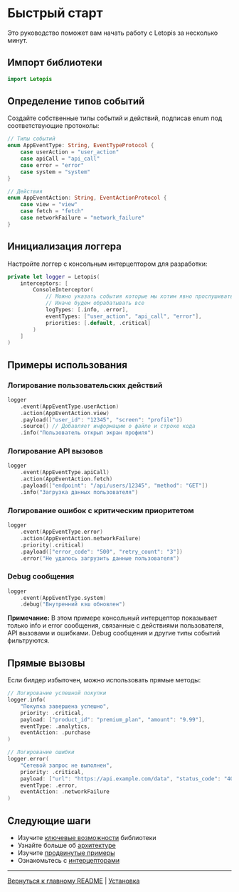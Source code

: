 # Быстрый старт

Это руководство поможет вам начать работу с Letopis за несколько минут.

## Импорт библиотеки

```swift
import Letopis
```

## Определение типов событий

Создайте собственные типы событий и действий, подписав enum под соответствующие протоколы:

```swift
// Типы событий
enum AppEventType: String, EventTypeProtocol {
    case userAction = "user_action"
    case apiCall = "api_call"
    case error = "error"
    case system = "system"
}

// Действия
enum AppEventAction: String, EventActionProtocol {
    case view = "view"
    case fetch = "fetch"
    case networkFailure = "network_failure"
}
```

## Инициализация логгера

Настройте логгер с консольным интерцептором для разработки:

```swift
private let logger = Letopis(
    interceptors: [
        ConsoleInterceptor(
            // Можно указать события которые мы хотим явно прослушивать
            // Иначе будем обрабатывать все
            logTypes: [.info, .error],
            eventTypes: ["user_action", "api_call", "error"],
            priorities: [.default, .critical]
        )
    ]
)
```

## Примеры использования

### Логирование пользовательских действий

```swift
logger
    .event(AppEventType.userAction)
    .action(AppEventAction.view)
    .payload(["user_id": "12345", "screen": "profile"])
    .source() // Добавляет информацию о файле и строке кода
    .info("Пользователь открыл экран профиля")
```

### Логирование API вызовов

```swift
logger
    .event(AppEventType.apiCall)
    .action(AppEventAction.fetch)
    .payload(["endpoint": "/api/users/12345", "method": "GET"])
    .info("Загрузка данных пользователя")
```

### Логирование ошибок с критическим приоритетом

```swift
logger
    .event(AppEventType.error)
    .action(AppEventAction.networkFailure)
    .priority(.critical)
    .payload(["error_code": "500", "retry_count": "3"])
    .error("Не удалось загрузить данные пользователя")
```

### Debug сообщения

```swift
logger
    .event(AppEventType.system)
    .debug("Внутренний кэш обновлен")
```

**Примечание:** В этом примере консольный интерцептор показывает только info и error сообщения, связанные с действиями пользователя, API вызовами и ошибками. Debug сообщения и другие типы событий фильтруются.

## Прямые вызовы

Если билдер избыточен, можно использовать прямые методы:

```swift
// Логирование успешной покупки
logger.info(
    "Покупка завершена успешно",
    priority: .critical,
    payload: ["product_id": "premium_plan", "amount": "9.99"],
    eventType: .analytics,
    eventAction: .purchase
)

// Логирование ошибки
logger.error(
    "Сетевой запрос не выполнен",
    priority: .critical,
    payload: ["url": "https://api.example.com/data", "status_code": "404"],
    eventType: .error,
    eventAction: .networkFailure
)
```

## Следующие шаги

- Изучите [ключевые возможности](features.md) библиотеки
- Узнайте больше об [архитектуре](architecture.md)
- Изучите [продвинутые примеры](examples/basic.md)
- Ознакомьтесь с [интерцепторами](advanced/interceptors.md)

---

[Вернуться к главному README](../../README-ru.md) | [Установка](installation.md)

